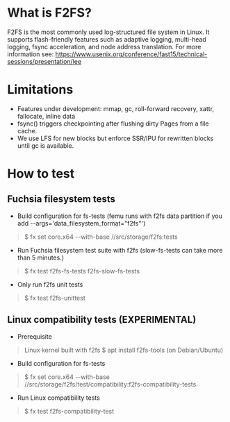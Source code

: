What is F2FS?
=============
F2FS is the most commonly used log-structured file system in Linux. It supports
flash-friendly features such as adaptive logging, multi-head logging, fsync acceleration,
and node address translation.
For more information see: https://www.usenix.org/conference/fast15/technical-sessions/presentation/lee

Limitations
=============
* Features under development: mmap, gc, roll-forward recovery, xattr, fallocate, inline data
* fsync() triggers checkpointing after flushing dirty Pages from a file cache.
* We use LFS for new blocks but enforce SSR/IPU for rewritten blocks until gc is available.

How to test
=============
Fuchsia filesystem tests
-------------
* Build configuration for fs-tests
(femu runs with f2fs data partition if you add --args='data_filesystem_format="f2fs"')
> $ fx set core.x64 --with-base //src/storage/f2fs:tests

* Run Fuchsia filesystem test suite with f2fs (slow-fs-tests can take more than 5 minutes.)
> $ fx test f2fs-fs-tests f2fs-slow-fs-tests

* Only run f2fs unit tests
> $ fx test f2fs-unittest

Linux compatibility tests (EXPERIMENTAL)
-------------
* Prerequisite
> Linux kernel built with f2fs
> $ apt install f2fs-tools (on Debian/Ubuntu)

* Build configuration for fs-tests
> $ fx set core.x64 --with-base //src/storage/f2fs/test/compatibility:f2fs-compatibility-tests

* Run Linux compatibility tests
> $ fx test f2fs-compatibility-test
